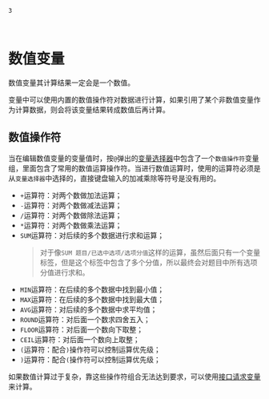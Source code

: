 ```index
3
```
```tag

```
```summary

```
# 数值变量

数值变量其计算结果一定会是一个数值。

变量中可以使用内置的数值操作符对数据进行计算，如果引用了某个非数值变量作为计算数据，则会将该变量结果转成数值后再计算。

## 数值操作符
当在编辑数值变量的变量值时，按`@`弹出的[变量选择器](./usage.md#变量选择器)中包含了一个`数值操作符`变量组，里面包含了常用的数值运算操作符。当进行数值运算时，使用的运算符必须是从`变量选择器`中选择的，直接键盘输入的加减乘除等符号是没有用的。

+ `+`运算符：对两个数做加法运算；
+ `-`运算符：对两个数做减法运算；
+ `/`运算符：对两个数做除法运算；
+ `*`运算符：对两个数做乘法运算；
+ `SUM`运算符：对后续的多个数据进行求和运算；
    > 对于像`SUM 题目/已选中选项/选项分值`这样的运算，虽然后面只有一个变量标签，但是这个标签中包含了多个分值，所以最终会对题目中所有选项分值进行求和。
+ `MIN`运算符：在后续的多个数据中找到最小值；
+ `MAX`运算符：在后续的多个数据中找到最大值；
+ `AVG`运算符：对后续的多个数据中求平均值；
+ `ROUND`运算符：对后面一个数求四舍五入；
+ `FLOOR`运算符：对后面一个数向下取整；
+ `CEIL`运算符：对后面一个数向上取整；
+ `(`运算符：配合`)`操作符可以控制运算优先级；
+ `)`运算符：配合`(`操作符可以控制运算优先级；

如果数值计算过于复杂，靠这些操作符组合无法达到要求，可以使用[接口请求变量](./request-type.md)来计算。



